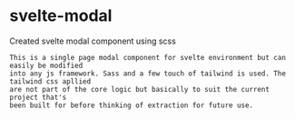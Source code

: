 # svelte-modal
Created svelte modal component using scss
```
This is a single page modal component for svelte environment but can easily be modified
into any js framework. Sass and a few touch of tailwind is used. The tailwind css apllied
are not part of the core logic but basically to suit the current project that's
been built for before thinking of extraction for future use.
```
